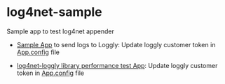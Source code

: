 # log4net-sample
Sample app to test log4net appender


+ [Sample App](./log4net-loggly-sample-app) to send logs to Loggly: Update loggly customer token in [App.config](./log4net-loggly-sample-app/App.config) file

+ [log4net-loggly library performance test App](./library-performance-test-app): Update loggly customer token in [App.config](./library-performance-test-app/App.config) file
